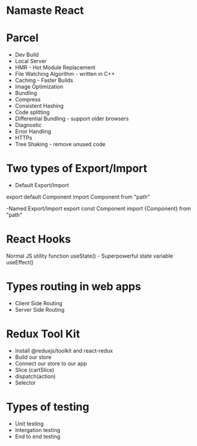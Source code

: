 # Namaste React 

# Parcel
 - Dev Build
 - Local Server
 - HMR - Hot Module Replacement
 - File Watching Algorithm - written in C++
 - Caching - Faster Builds
 - Image Optimization
 - Bundling
 - Compress
 - Consistent Hashing
 - Code splitting
 - Differential Bundling - support older browsers
 - Diagnostic
 - Error Handling
 - HTTPs
 - Tree Shaking - remove unused code

# Two types of Export/Import

  - Default Export/Import

  export default Component
  import Component from "path"

  -Named Export/Import
  export const Component
  import {Component} from "path"


# React Hooks
Normal JS utility function
useState() - Superpowerful state variable
useEffect()

# Types routing in web apps
 - Client Side Routing
 - Server Side Routing

# Redux Tool Kit
 - Install @reduxjs/toolkit and react-redux
 - Build our store
 - Connect our store to our app
 - Slice (cartSlice)
 - dispatch(action)
 - Selector

# Types of testing
 - Unit testing
 - Intergation testing
 - End to end testing